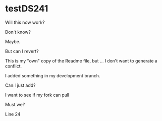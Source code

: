 # testDS241

Will this now work?

Don't know?

Maybe.

But can I revert?



This is my "own" copy of the Readme file, but ... I don't want to generate a conflict.


I added something in my development branch.

Can I just add?

I want to see if my fork can pull

Must we?

Line 24
